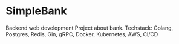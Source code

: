 # SimpleBank
Backend web development Project about bank. Techstack: Golang, Postgres, Redis, Gin, gRPC, Docker, Kubernetes, AWS, CI/CD
